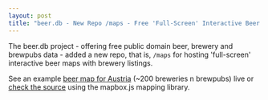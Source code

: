 ```yaml
---
layout: post
title: "beer.db - New Repo /maps - Free 'Full-Screen' Interactive Beer Maps w/ Brewery Listings"
---
```


The beer.db project - offering free public domain beer, brewery and brewpubs data - added a new repo, that is, `/maps` 
for hosting 'full-screen' interactive beer maps with brewery listings.

See an example [beer map for Austria](http://openbeer.github.io/maps/at) (~200 breweries n brewpubs)
live or [check the source](https://github.com/openbeer/maps) using the mapbox.js mapping library.

